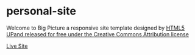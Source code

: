 # personal-site
Welcome to Big Picture a responsive site template designed by <a href="https://html5up.net"> HTML5 UPand released for free under the <a href="https://html5up.net/license">Creative Commons Attribution license


<a href="https://ellenahs808.github.io/personal-site/" target="_blank"> Live Site </a>


